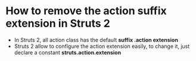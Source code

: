 # How to remove the action suffix extension in Struts 2
* In Struts 2, all action class has the default **suffix .action extension**
* Struts 2 allow to configure the action extension easily, to change it, just declare a constant **struts.action.extension**